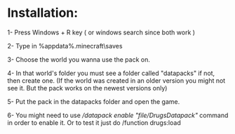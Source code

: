 # Installation:

1- Press Windows + R key ( or windows search since both work )

2- Type in %appdata%\.minecraft\saves

3- Choose the world you wanna use the pack on.

4- In that world's folder you must see a folder called "datapacks" if not, then create one. (If the world was created in an older version you might not see it. But the pack works on the newest versions only)

5- Put the pack in the datapacks folder and open the game.

6- You might need to use */datapack enable "file/DrugsDatapack"* command in order to enable it. Or to test it just do /function drugs:load
